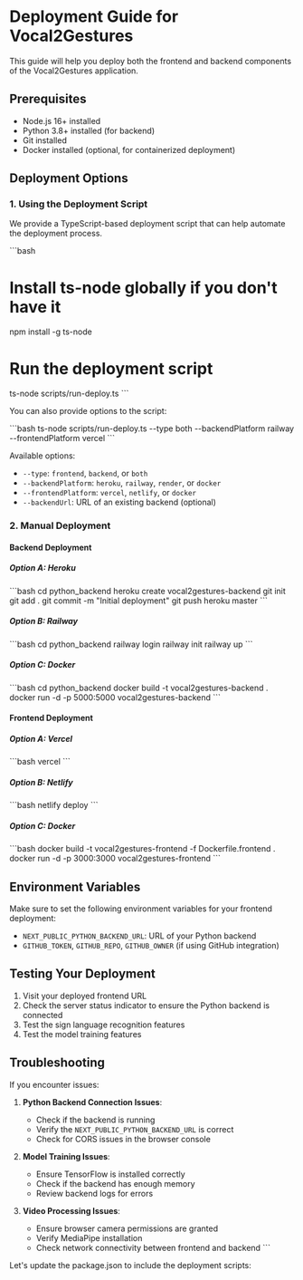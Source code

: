# Deployment Guide for Vocal2Gestures

This guide will help you deploy both the frontend and backend components of the Vocal2Gestures application.

## Prerequisites

- Node.js 16+ installed
- Python 3.8+ installed (for backend)
- Git installed
- Docker installed (optional, for containerized deployment)

## Deployment Options

### 1. Using the Deployment Script

We provide a TypeScript-based deployment script that can help automate the deployment process.

\`\`\`bash
# Install ts-node globally if you don't have it
npm install -g ts-node

# Run the deployment script
ts-node scripts/run-deploy.ts
\`\`\`

You can also provide options to the script:

\`\`\`bash
ts-node scripts/run-deploy.ts --type both --backendPlatform railway --frontendPlatform vercel
\`\`\`

Available options:
- `--type`: `frontend`, `backend`, or `both`
- `--backendPlatform`: `heroku`, `railway`, `render`, or `docker`
- `--frontendPlatform`: `vercel`, `netlify`, or `docker`
- `--backendUrl`: URL of an existing backend (optional)

### 2. Manual Deployment

#### Backend Deployment

##### Option A: Heroku

\`\`\`bash
cd python_backend
heroku create vocal2gestures-backend
git init
git add .
git commit -m "Initial deployment"
git push heroku master
\`\`\`

##### Option B: Railway

\`\`\`bash
cd python_backend
railway login
railway init
railway up
\`\`\`

##### Option C: Docker

\`\`\`bash
cd python_backend
docker build -t vocal2gestures-backend .
docker run -d -p 5000:5000 vocal2gestures-backend
\`\`\`

#### Frontend Deployment

##### Option A: Vercel

\`\`\`bash
vercel
\`\`\`

##### Option B: Netlify

\`\`\`bash
netlify deploy
\`\`\`

##### Option C: Docker

\`\`\`bash
docker build -t vocal2gestures-frontend -f Dockerfile.frontend .
docker run -d -p 3000:3000 vocal2gestures-frontend
\`\`\`

## Environment Variables

Make sure to set the following environment variables for your frontend deployment:

- `NEXT_PUBLIC_PYTHON_BACKEND_URL`: URL of your Python backend
- `GITHUB_TOKEN`, `GITHUB_REPO`, `GITHUB_OWNER` (if using GitHub integration)

## Testing Your Deployment

1. Visit your deployed frontend URL
2. Check the server status indicator to ensure the Python backend is connected
3. Test the sign language recognition features
4. Test the model training features

## Troubleshooting

If you encounter issues:

1. **Python Backend Connection Issues**:
   - Check if the backend is running
   - Verify the `NEXT_PUBLIC_PYTHON_BACKEND_URL` is correct
   - Check for CORS issues in the browser console

2. **Model Training Issues**:
   - Ensure TensorFlow is installed correctly
   - Check if the backend has enough memory
   - Review backend logs for errors

3. **Video Processing Issues**:
   - Ensure browser camera permissions are granted
   - Verify MediaPipe installation
   - Check network connectivity between frontend and backend
\`\`\`

Let's update the package.json to include the deployment scripts:
